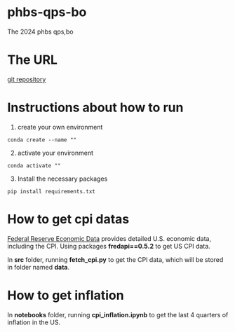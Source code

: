 # phbs-qps-bo
The 2024 phbs qps,bo

# The URL
[git repository](https://github.com/Liezian/phbs-qps-bo.git)

# Instructions about how to run

1. create your own environment
```
conda create --name ""
```
2. activate your environment
```
conda activate ""
```
3. Install the necessary packages
```
pip install requirements.txt
```

# How to get cpi datas
[Federal Reserve Economic Data](https://fred.stlouisfed.org/) provides detailed U.S. economic data, including the CPI.
Using packages **fredapi==0.5.2** to get US CPI data.

In **src** folder, running **fetch_cpi.py** to get the CPI data, which will be stored in folder named **data**.

# How to get inflation
In **notebooks** folder, running **cpi_inflation.ipynb** to get the last 4 quarters of inflation in the US.